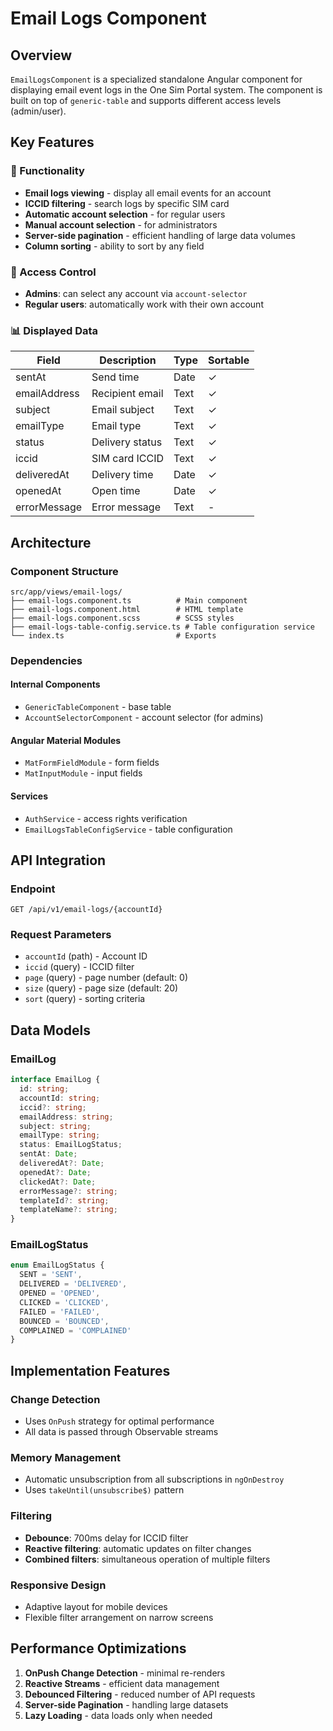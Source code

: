 # Email Logs Component

## Overview

`EmailLogsComponent` is a specialized standalone Angular component for displaying email event logs in the One Sim Portal system. The component is built on top of `generic-table` and supports different access levels (admin/user).

## Key Features

### 🎯 Functionality
- **Email logs viewing** - display all email events for an account
- **ICCID filtering** - search logs by specific SIM card
- **Automatic account selection** - for regular users
- **Manual account selection** - for administrators
- **Server-side pagination** - efficient handling of large data volumes
- **Column sorting** - ability to sort by any field

### 🔐 Access Control
- **Admins**: can select any account via `account-selector`
- **Regular users**: automatically work with their own account

### 📊 Displayed Data

| Field | Description | Type | Sortable |
|-------|-------------|------|----------|
| sentAt | Send time | Date | ✓ |
| emailAddress | Recipient email | Text | ✓ |
| subject | Email subject | Text | ✓ |
| emailType | Email type | Text | ✓ |
| status | Delivery status | Text | ✓ |
| iccid | SIM card ICCID | Text | ✓ |
| deliveredAt | Delivery time | Date | ✓ |
| openedAt | Open time | Date | ✓ |
| errorMessage | Error message | Text | - |

## Architecture

### Component Structure
```
src/app/views/email-logs/
├── email-logs.component.ts          # Main component
├── email-logs.component.html        # HTML template  
├── email-logs.component.scss        # SCSS styles
├── email-logs-table-config.service.ts # Table configuration service
└── index.ts                         # Exports
```

### Dependencies

#### Internal Components
- `GenericTableComponent` - base table
- `AccountSelectorComponent` - account selector (for admins)

#### Angular Material Modules
- `MatFormFieldModule` - form fields
- `MatInputModule` - input fields

#### Services
- `AuthService` - access rights verification
- `EmailLogsTableConfigService` - table configuration

## API Integration

### Endpoint
```
GET /api/v1/email-logs/{accountId}
```

### Request Parameters
- `accountId` (path) - Account ID
- `iccid` (query) - ICCID filter
- `page` (query) - page number (default: 0)
- `size` (query) - page size (default: 20)
- `sort` (query) - sorting criteria

## Data Models

### EmailLog
```typescript
interface EmailLog {
  id: string;
  accountId: string;
  iccid?: string;
  emailAddress: string;
  subject: string;
  emailType: string;
  status: EmailLogStatus;
  sentAt: Date;
  deliveredAt?: Date;
  openedAt?: Date;
  clickedAt?: Date;
  errorMessage?: string;
  templateId?: string;
  templateName?: string;
}
```

### EmailLogStatus
```typescript
enum EmailLogStatus {
  SENT = 'SENT',
  DELIVERED = 'DELIVERED',
  OPENED = 'OPENED',
  CLICKED = 'CLICKED',
  FAILED = 'FAILED',
  BOUNCED = 'BOUNCED',
  COMPLAINED = 'COMPLAINED'
}
```

## Implementation Features

### Change Detection
- Uses `OnPush` strategy for optimal performance
- All data is passed through Observable streams

### Memory Management
- Automatic unsubscription from all subscriptions in `ngOnDestroy`
- Uses `takeUntil(unsubscribe$)` pattern

### Filtering
- **Debounce**: 700ms delay for ICCID filter
- **Reactive filtering**: automatic updates on filter changes
- **Combined filters**: simultaneous operation of multiple filters

### Responsive Design
- Adaptive layout for mobile devices
- Flexible filter arrangement on narrow screens

## Performance Optimizations

1. **OnPush Change Detection** - minimal re-renders
2. **Reactive Streams** - efficient data management
3. **Debounced Filtering** - reduced number of API requests
4. **Server-side Pagination** - handling large datasets
5. **Lazy Loading** - data loads only when needed 